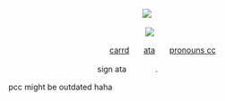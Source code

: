 <p align="center">
</a>
<img src="https://komarev.com/ghpvc/?username=mewkiaa&color=fef143&base=1000&style=flat&label=wip" />⠀
<p align="center">

<p align="center">
  <img src="https://media1.tenor.com/m/YSTGx-dv6aEAAAAC/ichiryusai-madarame-persona-5.gif"/>
</p>

ㅤㅤㅤㅤㅤㅤㅤㅤㅤㅤㅤㅤㅤㅤ[carrd](https://diirtywork.carrd.co)ㅤㅤ[ata](https://antikechi.atabook.org)ㅤㅤ[pronouns cc]()

ㅤㅤㅤㅤㅤ ㅤㅤㅤㅤㅤㅤㅤsign ataㅤㅤㅤㅤ.

pcc might be outdated haha
